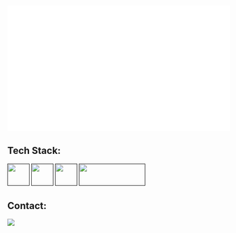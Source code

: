 ![Vinay Khochare](vinay.gif)

## Tech Stack:
<a href="" title="Vivado"><img src="https://user-images.githubusercontent.com/3611330/51789332-126e5400-2188-11e9-808e-37c633755ddf.png" width="50" 
     height="50"/></a>
<a href="" title="Intel Quartus"><img src="https://www.jackenhack.com/wp-content/uploads/2020/01/Quartus_prime_icon.png" width="50" 
     height="50" /></a>
<a href="" title="Vim"><img src="https://upload.wikimedia.org/wikipedia/commons/9/9f/Vimlogo.svg" width="50" 
     height="50" /></a>
<a href="" title="System Verilog"><img src="https://upload.wikimedia.org/wikipedia/en/e/ef/SystemVerilog_logo.png" width="150" 
     height="50" /></a>
 
## Contact:
<a target="_blank" href="https://www.linkedin.com/in/vinaykhochare/"><img src="https://img.shields.io/badge/-LinkedIn-0077B5?style=for-the-badge&logo=Linkedin&logoColor=white"></img></a>
